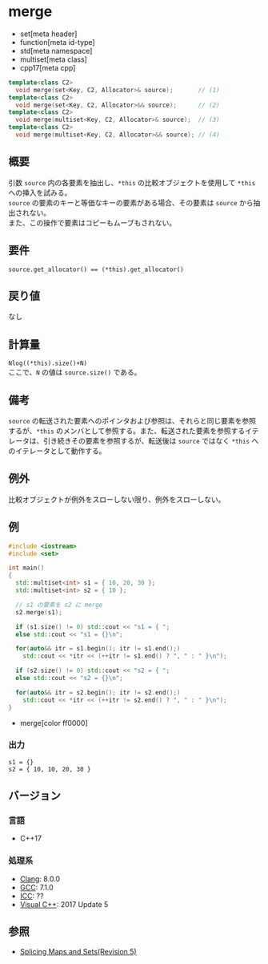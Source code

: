 # merge
* set[meta header]
* function[meta id-type]
* std[meta namespace]
* multiset[meta class]
* cpp17[meta cpp]

```cpp
template<class C2>
  void merge(set<Key, C2, Allocator>& source);       // (1)
template<class C2>
  void merge(set<Key, C2, Allocator>&& source);      // (2)
template<class C2>
  void merge(multiset<Key, C2, Allocator>& source);  // (3)
template<class C2>
  void merge(multiset<Key, C2, Allocator>&& source); // (4)
```

## 概要
引数 `source` 内の各要素を抽出し、`*this` の比較オブジェクトを使用して `*this` への挿入を試みる。  
`source` の要素のキーと等価なキーの要素がある場合、その要素は `source` から抽出されない。  
また、この操作で要素はコピーもムーブもされない。


## 要件
`source.get_allocator() == (*this).get_allocator()`


## 戻り値
なし


## 計算量
`Nlog((*this).size()+N)`  
ここで、`N` の値は `source.size()` である。


## 備考
`source` の転送された要素へのポインタおよび参照は、それらと同じ要素を参照するが、`*this` のメンバとして参照する。また、転送された要素を参照するイテレータは、引き続きその要素を参照するが、転送後は `source` ではなく `*this` へのイテレータとして動作する。


## 例外 
比較オブジェクトが例外をスローしない限り、例外をスローしない。


## 例
```cpp example
#include <iostream>
#include <set>

int main()
{
  std::multiset<int> s1 = { 10, 20, 30 };
  std::multiset<int> s2 = { 10 };

  // s1 の要素を s2 に merge
  s2.merge(s1);

  if (s1.size() != 0) std::cout << "s1 = { ";
  else std::cout << "s1 = {}\n";

  for(auto&& itr = s1.begin(); itr != s1.end();)
    std::cout << *itr << (++itr != s1.end() ? ", " : " }\n");

  if (s2.size() != 0) std::cout << "s2 = { ";
  else std::cout << "s2 = {}\n";

  for(auto&& itr = s2.begin(); itr != s2.end();)
    std::cout << *itr << (++itr != s2.end() ? ", " : " }\n");
}
```
* merge[color ff0000]

### 出力
```
s1 = {}
s2 = { 10, 10, 20, 30 }
```


## バージョン
### 言語
- C++17

### 処理系
- [Clang](/implementation.md#clang): 8.0.0
- [GCC](/implementation.md#gcc): 7.1.0
- [ICC](/implementation.md#icc): ??
- [Visual C++](/implementation.md#visual_cpp): 2017 Update 5


## 参照
- [Splicing Maps and Sets(Revision 5)](http://www.open-std.org/jtc1/sc22/wg21/docs/papers/2016/p0083r3.pdf)

